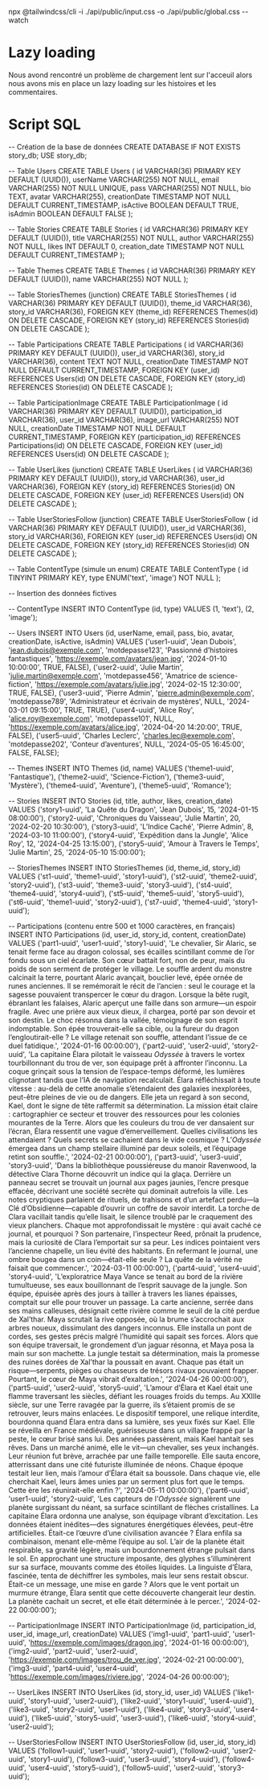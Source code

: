 npx @tailwindcss/cli -i ./api/public/input.css -o ./api/public/global.css --watch


# Lazy loading
Nous avond rencontré un problème de chargement lent sur l'acceuil alors nous avons mis en place un lazy loading sur les histoires et les commentaires.

# Script SQL
-- Création de la base de données
CREATE DATABASE IF NOT EXISTS story_db;
USE story_db;

-- Table Users
CREATE TABLE Users (
    id VARCHAR(36) PRIMARY KEY DEFAULT (UUID()),
    userName VARCHAR(255) NOT NULL,
    email VARCHAR(255) NOT NULL UNIQUE,
    pass VARCHAR(255) NOT NULL,
    bio TEXT,
    avatar VARCHAR(255),
    creationDate TIMESTAMP NOT NULL DEFAULT CURRENT_TIMESTAMP,
    isActive BOOLEAN DEFAULT TRUE,
    isAdmin BOOLEAN DEFAULT FALSE
);

-- Table Stories
CREATE TABLE Stories (
    id VARCHAR(36) PRIMARY KEY DEFAULT (UUID()),
    title VARCHAR(255) NOT NULL,
    author VARCHAR(255) NOT NULL,
    likes INT DEFAULT 0,
    creation_date TIMESTAMP NOT NULL DEFAULT CURRENT_TIMESTAMP
);

-- Table Themes
CREATE TABLE Themes (
    id VARCHAR(36) PRIMARY KEY DEFAULT (UUID()),
    name VARCHAR(255) NOT NULL
);

-- Table StoriesThemes (junction)
CREATE TABLE StoriesThemes (
    id VARCHAR(36) PRIMARY KEY DEFAULT (UUID()),
    theme_id VARCHAR(36),
    story_id VARCHAR(36),
    FOREIGN KEY (theme_id) REFERENCES Themes(id) ON DELETE CASCADE,
    FOREIGN KEY (story_id) REFERENCES Stories(id) ON DELETE CASCADE
);

-- Table Participations
CREATE TABLE Participations (
    id VARCHAR(36) PRIMARY KEY DEFAULT (UUID()),
    user_id VARCHAR(36),
    story_id VARCHAR(36),
    content TEXT NOT NULL,
    creationDate TIMESTAMP NOT NULL DEFAULT CURRENT_TIMESTAMP,
    FOREIGN KEY (user_id) REFERENCES Users(id) ON DELETE CASCADE,
    FOREIGN KEY (story_id) REFERENCES Stories(id) ON DELETE CASCADE
);

-- Table ParticipationImage
CREATE TABLE ParticipationImage (
    id VARCHAR(36) PRIMARY KEY DEFAULT (UUID()),
    participation_id VARCHAR(36),
    user_id VARCHAR(36),
    image_url VARCHAR(255) NOT NULL,
    creationDate TIMESTAMP NOT NULL DEFAULT CURRENT_TIMESTAMP,
    FOREIGN KEY (participation_id) REFERENCES Participations(id) ON DELETE CASCADE,
    FOREIGN KEY (user_id) REFERENCES Users(id) ON DELETE CASCADE
);

-- Table UserLikes (junction)
CREATE TABLE UserLikes (
    id VARCHAR(36) PRIMARY KEY DEFAULT (UUID()),
    story_id VARCHAR(36),
    user_id VARCHAR(36),
    FOREIGN KEY (story_id) REFERENCES Stories(id) ON DELETE CASCADE,
    FOREIGN KEY (user_id) REFERENCES Users(id) ON DELETE CASCADE
);

-- Table UserStoriesFollow (junction)
CREATE TABLE UserStoriesFollow (
    id VARCHAR(36) PRIMARY KEY DEFAULT (UUID()),
    user_id VARCHAR(36),
    story_id VARCHAR(36),
    FOREIGN KEY (user_id) REFERENCES Users(id) ON DELETE CASCADE,
    FOREIGN KEY (story_id) REFERENCES Stories(id) ON DELETE CASCADE
);

-- Table ContentType (simule un enum)
CREATE TABLE ContentType (
    id TINYINT PRIMARY KEY,
    type ENUM('text', 'image') NOT NULL
);

-- Insertion des données fictives

-- ContentType
INSERT INTO ContentType (id, type) VALUES
(1, 'text'),
(2, 'image');

-- Users
INSERT INTO Users (id, userName, email, pass, bio, avatar, creationDate, isActive, isAdmin) VALUES
('user1-uuid', 'Jean Dubois', 'jean.dubois@exemple.com', 'motdepasse123', 'Passionné d’histoires fantastiques', 'https://exemple.com/avatars/jean.jpg', '2024-01-10 10:00:00', TRUE, FALSE),
('user2-uuid', 'Julie Martin', 'julie.martin@exemple.com', 'motdepasse456', 'Amatrice de science-fiction', 'https://exemple.com/avatars/julie.jpg', '2024-02-15 12:30:00', TRUE, FALSE),
('user3-uuid', 'Pierre Admin', 'pierre.admin@exemple.com', 'motdepasse789', 'Administrateur et écrivain de mystères', NULL, '2024-03-01 09:15:00', TRUE, TRUE),
('user4-uuid', 'Alice Roy', 'alice.roy@exemple.com', 'motdepasse101', NULL, 'https://exemple.com/avatars/alice.jpg', '2024-04-20 14:20:00', TRUE, FALSE),
('user5-uuid', 'Charles Leclerc', 'charles.lec@exemple.com', 'motdepasse202', 'Conteur d’aventures', NULL, '2024-05-05 16:45:00', FALSE, FALSE);

-- Themes
INSERT INTO Themes (id, name) VALUES
('theme1-uuid', 'Fantastique'),
('theme2-uuid', 'Science-Fiction'),
('theme3-uuid', 'Mystère'),
('theme4-uuid', 'Aventure'),
('theme5-uuid', 'Romance');

-- Stories
INSERT INTO Stories (id, title, author, likes, creation_date) VALUES
('story1-uuid', 'La Quête du Dragon', 'Jean Dubois', 15, '2024-01-15 08:00:00'),
('story2-uuid', 'Chroniques du Vaisseau', 'Julie Martin', 20, '2024-02-20 10:30:00'),
('story3-uuid', 'L’Indice Caché', 'Pierre Admin', 8, '2024-03-10 11:00:00'),
('story4-uuid', 'Expédition dans la Jungle', 'Alice Roy', 12, '2024-04-25 13:15:00'),
('story5-uuid', 'Amour à Travers le Temps', 'Julie Martin', 25, '2024-05-10 15:00:00');

-- StoriesThemes
INSERT INTO StoriesThemes (id, theme_id, story_id) VALUES
('st1-uuid', 'theme1-uuid', 'story1-uuid'),
('st2-uuid', 'theme2-uuid', 'story2-uuid'),
('st3-uuid', 'theme3-uuid', 'story3-uuid'),
('st4-uuid', 'theme4-uuid', 'story4-uuid'),
('st5-uuid', 'theme5-uuid', 'story5-uuid'),
('st6-uuid', 'theme1-uuid', 'story2-uuid'),
('st7-uuid', 'theme4-uuid', 'story1-uuid');

-- Participations (contenu entre 500 et 1000 caractères, en français)
INSERT INTO Participations (id, user_id, story_id, content, creationDate) VALUES
('part1-uuid', 'user1-uuid', 'story1-uuid', 
    'Le chevalier, Sir Alaric, se tenait ferme face au dragon colossal, ses écailles scintillant comme de l’or fondu sous un ciel écarlate. Son cœur battait fort, non de peur, mais du poids de son serment de protéger le village. Le souffle ardent du monstre calcinait la terre, pourtant Alaric avançait, bouclier levé, épée ornée de runes anciennes. Il se remémorait le récit de l’ancien : seul le courage et la sagesse pouvaient transpercer le cœur du dragon. Lorsque la bête rugit, ébranlant les falaises, Alaric aperçut une faille dans son armure—un espoir fragile. Avec une prière aux vieux dieux, il chargea, porté par son devoir et son destin. Le choc résonna dans la vallée, témoignage de son esprit indomptable. Son épée trouverait-elle sa cible, ou la fureur du dragon l’engloutirait-elle ? Le village retenait son souffle, attendant l’issue de ce duel fatidique.', 
    '2024-01-16 00:00:00'),
('part2-uuid', 'user2-uuid', 'story2-uuid', 
    'La capitaine Élara pilotait le vaisseau *Odyssée* à travers le vortex tourbillonnant du trou de ver, son équipage prêt à affronter l’inconnu. La coque grinçait sous la tension de l’espace-temps déformé, les lumières clignotant tandis que l’IA de navigation recalculait. Élara réfléchissait à toute vitesse : au-delà de cette anomalie s’étendaient des galaxies inexplorées, peut-être pleines de vie ou de dangers. Elle jeta un regard à son second, Kael, dont le signe de tête raffermit sa détermination. La mission était claire : cartographier ce secteur et trouver des ressources pour les colonies mourantes de la Terre. Alors que les couleurs du trou de ver dansaient sur l’écran, Élara ressentit une vague d’émerveillement. Quelles civilisations les attendaient ? Quels secrets se cachaient dans le vide cosmique ? L’*Odyssée* émergea dans un champ stellaire illuminé par deux soleils, et l’équipage retint son souffle.', 
    '2024-02-21 00:00:00'),
('part3-uuid', 'user3-uuid', 'story3-uuid', 
    'Dans la bibliothèque poussiéreuse du manoir Ravenwood, la détective Clara Thorne découvrit un indice qui la glaça. Derrière un panneau secret se trouvait un journal aux pages jaunies, l’encre presque effacée, décrivant une société secrète qui dominait autrefois la ville. Les notes cryptiques parlaient de rituels, de trahisons et d’un artefact perdu—la Clé d’Obsidienne—capable d’ouvrir un coffre de savoir interdit. La torche de Clara vacillait tandis qu’elle lisait, le silence troublé par le craquement des vieux planchers. Chaque mot approfondissait le mystère : qui avait caché ce journal, et pourquoi ? Son partenaire, l’inspecteur Reed, prônait la prudence, mais la curiosité de Clara l’emportait sur sa peur. Les indices pointaient vers l’ancienne chapelle, un lieu évité des habitants. En refermant le journal, une ombre bougea dans un coin—était-elle seule ? La quête de la vérité ne faisait que commencer.', 
    '2024-03-11 00:00:00'),
('part4-uuid', 'user4-uuid', 'story4-uuid', 
    'L’exploratrice Maya Vance se tenait au bord de la rivière tumultueuse, ses eaux bouillonnant de l’esprit sauvage de la jungle. Son équipe, épuisée après des jours à tailler à travers les lianes épaisses, comptait sur elle pour trouver un passage. La carte ancienne, serrée dans ses mains calleuses, désignait cette rivière comme le seuil de la cité perdue de Xal’thar. Maya scrutait la rive opposée, où la brume s’accrochait aux arbres noueux, dissimulant des dangers inconnus. Elle installa un pont de cordes, ses gestes précis malgré l’humidité qui sapait ses forces. Alors que son équipe traversait, le grondement d’un jaguar résonna, et Maya posa la main sur son machette. La jungle testait sa détermination, mais la promesse des ruines dorées de Xal’thar la poussait en avant. Chaque pas était un risque—serpents, pièges ou chasseurs de trésors rivaux pouvaient frapper. Pourtant, le cœur de Maya vibrait d’exaltation.', 
    '2024-04-26 00:00:00'),
('part5-uuid', 'user2-uuid', 'story5-uuid', 
    'L’amour d’Élara et Kael était une flamme traversant les siècles, défiant les rouages froids du temps. Au XXIIIe siècle, sur une Terre ravagée par la guerre, ils s’étaient promis de se retrouver, leurs mains enlacées. Le dispositif temporel, une relique interdite, bourdonna quand Élara entra dans sa lumière, ses yeux fixés sur Kael. Elle se réveilla en France médiévale, guérisseuse dans un village frappé par la peste, le cœur brisé sans lui. Des années passèrent, mais Kael hantait ses rêves. Dans un marché animé, elle le vit—un chevalier, ses yeux inchangés. Leur réunion fut brève, arrachée par une faille temporelle. Elle sauta encore, atterrissant dans une cité futuriste illuminée de néons. Chaque époque testait leur lien, mais l’amour d’Élara était sa boussole. Dans chaque vie, elle cherchait Kael, leurs âmes unies par un serment plus fort que le temps. Cette ère les réunirait-elle enfin ?', 
    '2024-05-11 00:00:00'),
('part6-uuid', 'user1-uuid', 'story2-uuid', 
    'Les capteurs de l’*Odyssée* signalèrent une planète surgissant du néant, sa surface scintillant de flèches cristallines. La capitaine Élara ordonna une analyse, son équipage vibrant d’excitation. Les données étaient inédites—des signatures énergétiques élevées, peut-être artificielles. Était-ce l’œuvre d’une civilisation avancée ? Élara enfila sa combinaison, menant elle-même l’équipe au sol. L’air de la planète était respirable, sa gravité légère, mais un bourdonnement étrange pulsait dans le sol. En approchant une structure imposante, des glyphes s’illuminèrent sur sa surface, mouvants comme des étoiles liquides. La linguiste d’Élara, fascinée, tenta de déchiffrer les symboles, mais leur sens restait obscur. Était-ce un message, une mise en garde ? Alors que le vent portait un murmure étrange, Élara sentit que cette découverte changerait leur destin. La planète cachait un secret, et elle était déterminée à le percer.', 
    '2024-02-22 00:00:00');

-- ParticipationImage
INSERT INTO ParticipationImage (id, participation_id, user_id, image_url, creationDate) VALUES
('img1-uuid', 'part1-uuid', 'user1-uuid', 'https://exemple.com/images/dragon.jpg', '2024-01-16 00:00:00'),
('img2-uuid', 'part2-uuid', 'user2-uuid', 'https://exemple.com/images/trou_de_ver.jpg', '2024-02-21 00:00:00'),
('img3-uuid', 'part4-uuid', 'user4-uuid', 'https://exemple.com/images/riviere.jpg', '2024-04-26 00:00:00');

-- UserLikes
INSERT INTO UserLikes (id, story_id, user_id) VALUES
('like1-uuid', 'story1-uuid', 'user2-uuid'),
('like2-uuid', 'story1-uuid', 'user4-uuid'),
('like3-uuid', 'story2-uuid', 'user1-uuid'),
('like4-uuid', 'story3-uuid', 'user4-uuid'),
('like5-uuid', 'story5-uuid', 'user3-uuid'),
('like6-uuid', 'story4-uuid', 'user2-uuid');

-- UserStoriesFollow
INSERT INTO UserStoriesFollow (id, user_id, story_id) VALUES
('follow1-uuid', 'user1-uuid', 'story2-uuid'),
('follow2-uuid', 'user2-uuid', 'story1-uuid'),
('follow3-uuid', 'user3-uuid', 'story4-uuid'),
('follow4-uuid', 'user4-uuid', 'story5-uuid'),
('follow5-uuid', 'user2-uuid', 'story3-uuid');